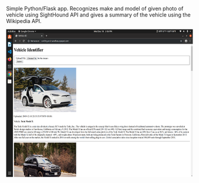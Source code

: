 Simple Python/Flask app.
Recognizes make and model of given photo of vehicle using SightHound API and gives a summary of the vehicle using the Wikipedia API.

<img src="screenshot/Screenshot from 2019-12-18 15-06-19.png" width=600 height=400>
